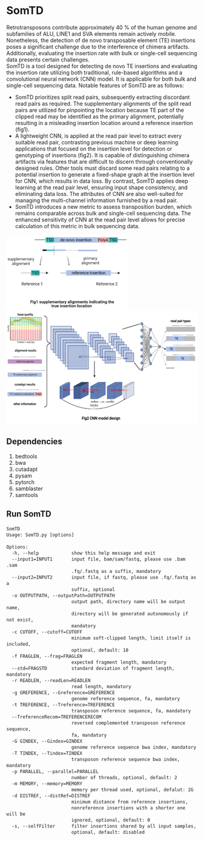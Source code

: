 # SomTD  
Retrotransposons contribute approximately 40 % of the human genome and subfamilies of ALU, LINE1 and SVA elements remain actively mobile. Nonetheless, the detection of de novo transposable element (TE) insertions poses a significant challenge due to the interference of chimera artifacts. Additionally, evaluating the insertion rate with bulk or single-cell sequencing data presents certain challenges.  
SomTD is a tool designed for detecting de novo TE insertions and evaluating the insertion rate utilizing both traditional, rule-based algorithms and a convolutional neural network (CNN) model. It is applicable for both bulk and single-cell sequencing data. Notable features of SomTD are as follows:  
- SomTD prioritizes split read pairs, subsequently extracting discordant read pairs as required. The supplementary alignments of the split read pairs are utilized for pinpointing the location because TE part of the clipped read may be identified as the primary alignment, potentially resulting in a misleading insertion location around a reference insertion (fig1).  
- A lightweight CNN, is applied at the read pair level to extract every suitable read pair, contrasting previous machine or deep learning applications that focused on the insertion level for detection or genotyping of insertions (fig2). It is capable of distinguishing chimera artifacts via features that are difficult to discern through conventionally designed rules. Other tools must discard some read pairs relating to a potential insertion to generate a fixed-shape graph at the insertion level for CNN, which results in data loss. By contrast, SomTD applies deep learning at the read pair level, ensuring input shape consistency, and eliminating data loss. The attributes of CNN are also well-suited for managing the multi-channel information furnished by a read pair.  
- SomTD introduces a new metric to assess transposition burden, which remains comparable across bulk and single-cell sequencing data. The enhanced sensitivity of CNN at the read pair level allows for precise calculation of this metric in bulk sequencing data.  
<img src="https://github.com/MarcelloMalpighi/SomTD/blob/main/SomTD_fig1.png" height="197px" width="320px"/>  
<img src="https://github.com/MarcelloMalpighi/SomTD/blob/main/SomTD_fig2.png" height="301px" width="570px"/>  

## Dependencies  
1. bedtools  
2. bwa  
3. cutadapt  
4. pysam  
5. pytorch  
6. samblaster  
7. samtools  
## Run SomTD  
```
SomTD
Usage: SomTD.py [options]

Options:
  -h, --help            show this help message and exit
  --input1=INPUT1       input file, bam/sam/fastq, please use .bam .sam
                        .fq/.fastq as a suffix, mandatory
  --input2=INPUT2       input file, if fastq, please use .fq/.fastq as a
                        suffix, optional
  -o OUTPUTPATH, --outputPath=OUTPUTPATH
                        output path, directory name will be output name,
                        directory will be generated autonomously if not exist,
                        mandatory
  -c CUTOFF, --cutoff=CUTOFF
                        minimum soft-clipped length, limit itself is included,
                        optional, default: 10
  -f FRAGLEN, --frag=FRAGLEN
                        expected fragment length, mandatory
  --std=FRAGSTD         standard deviation of fragment length, mandatory
  -r READLEN, --readLen=READLEN
                        read length, mandatory
  -g GREFERENCE, --Greference=GREFERENCE
                        genome reference sequence, fa, mandatory
  -t TREFERENCE, --Treference=TREFERENCE
                        transposon reference sequence, fa, mandatory
  --TreferenceRecom=TREFERENCERECOM
                        reversed complemented transposon reference sequence,
                        fa, mandatory
  -G GINDEX, --Gindex=GINDEX
                        genome reference sequence bwa index, mandatory
  -T TINDEX, --Tindex=TINDEX
                        transposon reference sequence bwa index, mandatory
  -p PARALLEL, --parallel=PARALLEL
                        number of threads, optional, default: 2
  -m MEMORY, --memory=MEMORY
                        memory per thread used, optional, defalut: 2G
  -d DISTREF, --distRef=DISTREF
                        minimum distance from reference insertions,
                        nonreference insertions with a shorter one will be
                        ignored, optional, default: 0
  -s, --selfFilter      filter insertions shared by all input samples,
                        optional, default: disabled
```
